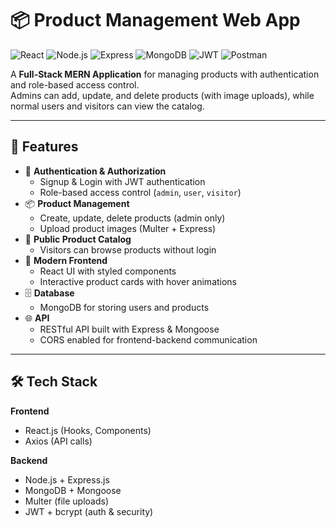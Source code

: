 # 📦 Product Management Web App

![React](https://img.shields.io/badge/React-blue?style=for-the-badge&logo=react&logoColor=white)
![Node.js](https://img.shields.io/badge/Node.js-green?style=for-the-badge&logo=node.js&logoColor=white)
![Express](https://img.shields.io/badge/Express-black?style=for-the-badge&logo=express&logoColor=white)
![MongoDB](https://img.shields.io/badge/MongoDB-red?style=for-the-badge&logo=mongodb&logoColor=white)
![JWT](https://img.shields.io/badge/JWT-darkred?style=for-the-badge&logo=jsonwebtokens&logoColor=white)
![Postman](https://img.shields.io/badge/Postman-red?style=for-the-badge&logo=postman&logoColor=white)

A **Full-Stack MERN Application** for managing products with authentication and role-based access control.  
Admins can add, update, and delete products (with image uploads), while normal users and visitors can view the catalog.

---

## 🚀 Features

- 🔑 **Authentication & Authorization**
  - Signup & Login with JWT authentication
  - Role-based access control (`admin`, `user`, `visitor`)
- 📦 **Product Management**
  - Create, update, delete products (admin only)
  - Upload product images (Multer + Express)
- 👀 **Public Product Catalog**
  - Visitors can browse products without login
- 🎨 **Modern Frontend**
  - React UI with styled components
  - Interactive product cards with hover animations
- 🗄 **Database**
  - MongoDB for storing users and products
- 🌐 **API**
  - RESTful API built with Express & Mongoose
  - CORS enabled for frontend-backend communication

---

## 🛠 Tech Stack

**Frontend**
- React.js (Hooks, Components)
- Axios (API calls)

**Backend**
- Node.js + Express.js
- MongoDB + Mongoose
- Multer (file uploads)
- JWT + bcrypt (auth & security)
